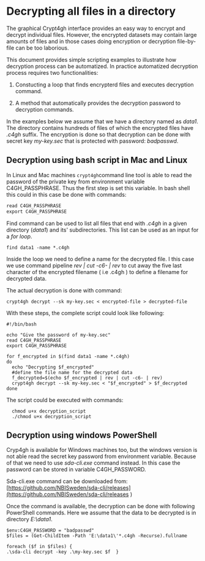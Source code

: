 
# Decrypting all files in a directory


The graphical Crypt4gh interface provides an easy way to encrypt and decrypt
individual files. However, the encrypted datasets may contain large amounts 
of files and in those cases doing encryption or decryption file-by-file 
can be too laborious. 

This document provides simple scripting examples to 
illustrate how decryption process can be automatized. 
In practice automatized decryption process requires two
functionalities:

 
   1. Constucting a loop that finds encrypterd files
and executes decryption command.

   2. A method that automatically provides the decryption password to
decryption commands.

In the examples below we assume that we have a directory
named as _data1_. The directory contains hundreds of files
of which the encrypted files have _.c4gh_ suffix. The encryption 
is done so that decryption can be done with secret key _my-key.sec_
that is protected with password: _badpasswd_.

## Decryption using bash script in Mac and Linux


In Linux and Mac machines `crypt4gh`command line tool is able 
to read the password of the private key from environment variable
C4GH_PASSPHRASE. Thus the first step is set this variable. In bash shell
this could in this case be done with commands:

```txt
read C4GH_PASSPHRASE
export C4GH_PASSPHRASE
```

Find command can be used to list all files that end with
_.c4gh_ in a given directory (_data1_) and its' subdirectories. 
This list can be used as an input for a _for loop_.

```
find data1 -name *.c4gh
```

Inside the loop  we need to define a name for the decrypted file. I this case
we use command pipeline _rev | cut -c6- | rev_  to cut away the five last 
character of the encrypted filename ( i.e .c4gh ) to define a filename 
for decrypted data.

The actual decryption is done with command:

```
crypt4gh decrypt --sk my-key.sec < encrypted-file > decrypted-file
```

With these steps, the complete script could look like following:

```
#!/bin/bash

echo "Give the password of my-key.sec" 
read C4GH_PASSPHRASE
export C4GH_PASSPHRASE

for f_encrypted in $(find data1 -name *.c4gh)
do
  echo "Decrypting $f_encrypted"
  #define the file name for the decrypted data 
  f_decrypted=$(echo $f_encrypted | rev | cut -c6- | rev)
  crypt4gh decrypt --sk my-key.sec < "$f_encrypted" > $f_decrypted
done
```

The script could be executed with commands:
```
  chmod u+x decryption_script
  ./chmod u+x decryption_script
```

## Decryption using windows PowerShell

Cryp4gh is available for Windows machines too, but the windows version
is not able read the secret key password from environment variable. 
Because  of that  we need to use _sda-cli.exe_ command instead. 
In this case the password can be stored in variable C4GH_PASSWORD.

Sda-cli.exe command can be downloaded from:
[https://github.com/NBISweden/sda-cli/releases](https://github.com/NBISweden/sda-cli/releases
)
 

Once the command is available, the decryption can be done with following
PowerShell commands. Here we assume that the data to be decrypted is in 
directory _E:\data1_.

```
$env:C4GH_PASSWORD = "badpasswd"
$files = (Get-ChildItem -Path 'E:\data1\'*.c4gh -Recurse).fullname

foreach ($f in $files) {
.\sda-cli decrypt -key .\my-key.sec $f  }
```

